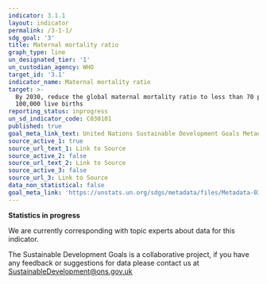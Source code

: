 ```yaml
---
indicator: 3.1.1
layout: indicator
permalink: /3-1-1/
sdg_goal: '3'
title: Maternal mortality ratio
graph_type: line
un_designated_tier: '1'
un_custodian_agency: WHO
target_id: '3.1'
indicator_name: Maternal mortality ratio
target: >-
  By 2030, reduce the global maternal mortality ratio to less than 70 per
  100,000 live births
reporting_status: inprogress
un_sd_indicator_code: C030101
published: true
goal_meta_link_text: United Nations Sustainable Development Goals Metadata (pdf 865kB)
source_active_1: true
source_url_text_1: Link to Source
source_active_2: false
source_url_text_2: Link to Source
source_active_3: false
source_url_3: Link to Source
data_non_statistical: false
goal_meta_link: 'https://unstats.un.org/sdgs/metadata/files/Metadata-03-01-01.pdf'
---
```

**Statistics in progress**                   

We are currently corresponding with topic experts about data for this indicator. 

The Sustainable Development Goals is a collaborative project, if you have any feedback or suggestions for data please contact us at <SustainableDevelopment@ons.gov.uk>
